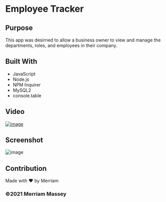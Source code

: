# Employee Tracker

## Purpose

This app was desirned to allow a business owner to view and manage the departments, roles, and employees in their company.

## Built With

- JavaScript
- Node.js
- NPM Inquirer
- MySQL2
- console.table

## Video

[![image](https://user-images.githubusercontent.com/77468612/114338088-3323e980-9b07-11eb-87e7-ea0fea32f01e.png)](https://youtu.be/F0PewPJ_J0Y "Video of functionality")

## Screenshot

![image](https://user-images.githubusercontent.com/77468612/114338088-3323e980-9b07-11eb-87e7-ea0fea32f01e.png)

## Contribution

Made with ❤️ by Merriam

### ©️2021 Merriam Massey
